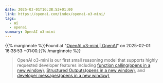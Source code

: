 ```yaml
---
date: 2025-02-01T16:38:53+01:00
link: https://openai.com/index/openai-o3-mini/
tags:
  - ai
  - openai
summary: OpenAI o3-mini
---
```

{{% marginnote %}}Found at "[OpenAI o3-mini | OpenAI](https://web.archive.org/web/20250201163853/https://openai.com/index/openai-o3-mini/)" on 2025-02-01 16:38:53 +01:00.{{% /marginnote %}}

> OpenAI o3-mini is our first small reasoning model that supports highly requested developer features including [function calling⁠(opens in a new window)](https://platform.openai.com/docs/guides/function-calling), [Structured Outputs⁠(opens in a new window)](https://platform.openai.com/docs/guides/structured-outputs), and [developer messages⁠(opens in a new window)](https://platform.openai.com/docs/guides/text-generation#building-prompts),